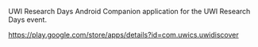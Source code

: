  UWI Research Days Android
Companion application for the UWI Research Days event.

https://play.google.com/store/apps/details?id=com.uwics.uwidiscover
